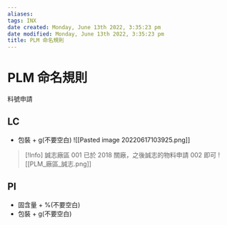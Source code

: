 ```yaml
---
aliases: 
tags: INX
date created: Monday, June 13th 2022, 3:35:23 pm
date modified: Monday, June 13th 2022, 3:35:23 pm
title: PLM 命名規則
---
```


# PLM 命名規則

料號申請

## LC

- 包裝 + g(不要空白)
![[Pasted image 20220617103925.png]]

> [!Info]
> 誠志廠區 001 已於 2018 關廠，之後誠志的物料申請 002 即可
> ![[PLM_廠區_誠志.png]]

## PI

- 固含量 + %(不要空白)
- 包裝 + g(不要空白)
